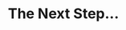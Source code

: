 ---
title: The Next Step...
layout: redirect
destination: /ios/v3/
eleventyNavigation:
  title: The Next Step...
  key: getting-started-ios-nextstep
  parent: getting-started-ios
  order: 180
---